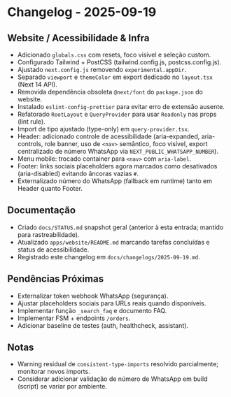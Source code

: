 # Changelog - 2025-09-19

## Website / Acessibilidade & Infra
- Adicionado `globals.css` com resets, foco visível e seleção custom.
- Configurado Tailwind + PostCSS (tailwind.config.js, postcss.config.js).
- Ajustado `next.config.js` removendo `experimental.appDir`.
- Separado `viewport` e `themeColor` em export dedicado no `layout.tsx` (Next 14 API).
- Removida dependência obsoleta `@next/font` do `package.json` do website.
- Instalado `eslint-config-prettier` para evitar erro de extensão ausente.
- Refatorado `RootLayout` e `QueryProvider` para usar `Readonly` nas props (lint rule).
- Import de tipo ajustado (type-only) em `query-provider.tsx`.
- Header: adicionado controle de acessibilidade (aria-expanded, aria-controls, role banner, uso de `<nav>` semântico, foco visível, export centralizado de número WhatsApp via `NEXT_PUBLIC_WHATSAPP_NUMBER`).
- Menu mobile: trocado container para `<nav>` com `aria-label`.
- Footer: links sociais placeholders agora marcados como desativados (aria-disabled) evitando âncoras vazias `#`.
- Externalizado número do WhatsApp (fallback em runtime) tanto em Header quanto Footer.

## Documentação
- Criado `docs/STATUS.md` snapshot geral (anterior à esta entrada; mantido para rastreabilidade).
- Atualizado `apps/website/README.md` marcando tarefas concluídas e status de acessibilidade.
- Registrado este changelog em `docs/changelogs/2025-09-19.md`.

## Pendências Próximas
- Externalizar token webhook WhatsApp (segurança).
- Ajustar placeholders sociais para URLs reais quando disponíveis.
- Implementar função `_search_faq` e documento FAQ.
- Implementar FSM + endpoints `/orders`.
- Adicionar baseline de testes (auth, healthcheck, assistant).

## Notas
- Warning residual de `consistent-type-imports` resolvido parcialmente; monitorar novos imports.
- Considerar adicionar validação de número de WhatsApp em build (script) se variar por ambiente.
